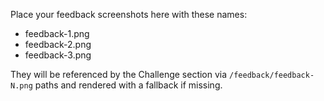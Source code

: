Place your feedback screenshots here with these names:

- feedback-1.png
- feedback-2.png
- feedback-3.png

They will be referenced by the Challenge section via `/feedback/feedback-N.png` paths and rendered with a fallback if missing.
